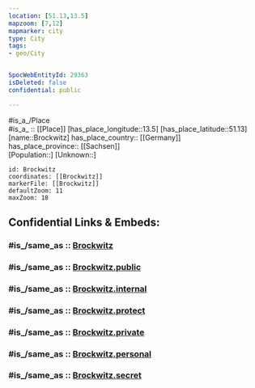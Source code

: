 ```yaml
---
location: [51.13,13.5] 
mapzoom: [7,12] 
mapmarker: city 
type: City
tags:
- geo/City


SpocWebEntityId: 29363
isDeleted: false
confidential: public

---
```

#is_a_/Place  
#is_a_ :: [[Place]] 
[has_place_longitude::13.5] 
[has_place_latitude::51.13] 
[name::Brockwitz] 
has_place_country:: [[Germany]]  
has_place_province:: [[Sachsen]]  
[Population::] 
[Unknown::] 


```leaflet
id: Brockwitz
coordinates: [[Brockwitz]] 
markerFile: [[Brockwitz]] 
defaultZoom: 11 
maxZoom: 18
```


## Confidential Links & Embeds: 

### #is_/same_as :: [Brockwitz](/_Standards/Earth/Continent/Europe/Europe~Central/Germany/Germany~East/Sachsen/counties~Sachsen/Meißen/cities~Meißen/Klipphausen/City/Brockwitz.md) 

### #is_/same_as :: [Brockwitz.public](/_public/Earth/Continent/Europe/Europe~Central/Germany/Germany~East/Sachsen/counties~Sachsen/Meißen/cities~Meißen/Klipphausen/City/Brockwitz.public.md) 

### #is_/same_as :: [Brockwitz.internal](/_internal/Earth/Continent/Europe/Europe~Central/Germany/Germany~East/Sachsen/counties~Sachsen/Meißen/cities~Meißen/Klipphausen/City/Brockwitz.internal.md) 

### #is_/same_as :: [Brockwitz.protect](/_protect/Earth/Continent/Europe/Europe~Central/Germany/Germany~East/Sachsen/counties~Sachsen/Meißen/cities~Meißen/Klipphausen/City/Brockwitz.protect.md) 

### #is_/same_as :: [Brockwitz.private](/_private/Earth/Continent/Europe/Europe~Central/Germany/Germany~East/Sachsen/counties~Sachsen/Meißen/cities~Meißen/Klipphausen/City/Brockwitz.private.md) 

### #is_/same_as :: [Brockwitz.personal](/_personal/Earth/Continent/Europe/Europe~Central/Germany/Germany~East/Sachsen/counties~Sachsen/Meißen/cities~Meißen/Klipphausen/City/Brockwitz.personal.md) 

### #is_/same_as :: [Brockwitz.secret](/_secret/Earth/Continent/Europe/Europe~Central/Germany/Germany~East/Sachsen/counties~Sachsen/Meißen/cities~Meißen/Klipphausen/City/Brockwitz.secret.md)

